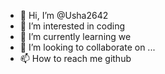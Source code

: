 - 👋 Hi, I’m @Usha2642
- 👀 I’m interested in coding
- 🌱 I’m currently learning we
- 💞️ I’m looking to collaborate on ...
- 📫 How to reach me github

<!---
Usha2642/Usha2642 is a ✨ special ✨ repository because its `README.md` (this file) appears on your GitHub profile.
You can click the Preview link to take a look at your changes.
--->
